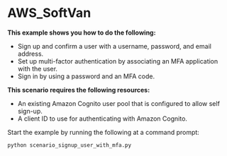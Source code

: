 # AWS_SoftVan
**This example shows you how to do the following:**

* Sign up and confirm a user with a username, password, and email address.
* Set up multi-factor authentication by associating an MFA application with the user.
* Sign in by using a password and an MFA code.

**This scenario requires the following resources:**

* An existing Amazon Cognito user pool that is configured to allow self sign-up.
* A client ID to use for authenticating with Amazon Cognito.


Start the example by running the following at a command prompt:

```
python scenario_signup_user_with_mfa.py
```
